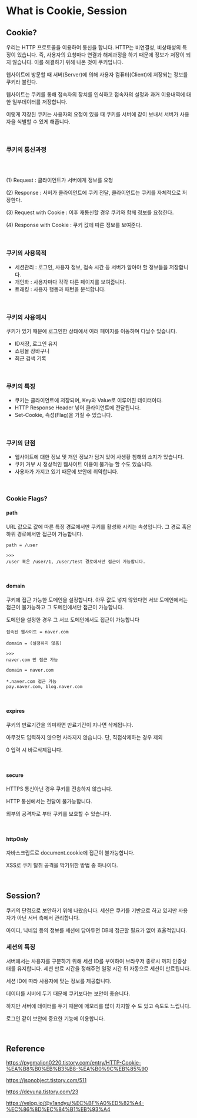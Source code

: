 # What is Cookie, Session

## Cookie?

우리는 HTTP 프로토콜을 이용하여 통신을 합니다. HTTP는 비연결성, 비상태성의 특징이 있습니다. 즉, 사용자의 요청마다 연결과 해제과정을 하기 때문에 정보가 저장이 되지 않습니다. 이를 해결하기 위해 나온 것이 쿠키입니다.

웹사이트에 방문할 때 서버(Server)에 의해 사용자 컴퓨터(Client)에 저장되는 정보를 쿠키라 불린다.

웹사이트는 쿠키를 통해 접속자의 장치를 인식하고 접속자의 설정과 과거 이용내역에 대한 일부데이터를 저장합니다.

이렇게 저장된 쿠키는 사용자의 요청이 있을 때 쿠키를 서버에 같이 보내서 서버가 사용자을 식별할 수 있게 해줍니다.

<br>

### 쿠키의 통신과정

![]()

<br>

(1) Request : 클라이언트가 서버에게 정보를 요청

(2) Response : 서버가 클라이언트에 쿠키 전달, 클라이언트는 쿠키를 자체적으로 저장한다.

(3) Request with Cookie : 이후 재통신할 경우 쿠키와 함께 정보를 요청한다.

(4) Response with Cookie : 쿠키 값에 따른 정보를 보여준다.

<br>

### 쿠키의 사용목적

- 세션관리 : 로그인, 사용자 정보, 접속 시간 등 서버가 알아야 할 정보들을 저장합니다.
- 개인화 : 사용자마다 각각 다른 페이지를 보여줍니다.
- 트래킹 : 사용자 행동과 패턴을 분석합니다.

<br>

### 쿠키의 사용예시

쿠키가 있기 때문에 로그인한 상태에서 여러 페이지를 이동하며 다닐수 있습니다.

- ID저장, 로그인 유지
- 쇼핑몰 장바구니
- 최근 검색 기록

<br>

### 쿠키의 특징

- 쿠키는 클라이언트에 저장되며, Key와 Value로 이루어진 데이터이다.
- HTTP Response Header 넣어 클라이언트에 전달됩니다.
- Set-Cookie, 속성(Flag)을 가질 수 있습니다.

<br>

### 쿠키의 단점

- 웹사이트에 대한 정보 및 개인 정보가 담겨 있어 사생황 침해의 소지가 있습니다. 
- 쿠키 거부 시 정상적인 웹사이트 이용이 불가능 할 수도 있습니다.
- 사용자가 가지고 있기 때문에 보안에 취약합니다.

<br>

### Cookie Flags?

#### path

URL 값으로 값에 따른 특정 경로에서만 쿠키를 활성화 시키는 속성입니다. 그 경로 혹은 하위 경로에서만 접근이 가능합니다.

```
path = /user

>>>
/user 혹은 /user/1, /user/test 경로에서만 접근이 가능합니다.
```

<br>

#### domain

쿠키에 접근 가능한 도메인을 설정합니다. 아무 값도 넣지 않았다면 서브 도메인에서는 접근이 불가능하고 그 도메인에서만 접근이 가능합니다.

도메인을 설정한 경우 그 서브 도메인에서도 접근이 가능합니다

```
접속된 웹사이트 = naver.com

domain = (설정하지 않음)

>>>
naver.com 만 접근 가능

domain = naver.com

*.naver.com 접근 가능
pay.naver.com, blog.naver.com
```

<br>

#### expires

쿠키의 만료기간을 의미하면 만료기간이 지나면 삭제됩니다.

아무것도 입력하지 않으면 사라지지 않습니다. 단, 직접삭제하는 경우 제외

0 입력 시 바로삭제됩니다.

<br>

#### secure

HTTPS 통신아닌 경우 쿠키를 전송하지 않습니다.

HTTP 통신에서는 전달이 불가능합니다.

외부의 공격자로 부터 쿠키를 보호할 수 있습니다.

<br>

#### httpOnly

자바스크립트로 document.cookie에 접근이 불가능합니다.

XSS로 쿠키 탈취 공격을 막기위한 방법 중 하나이다.

<br>

## Session?

쿠키의 단점으로 보안하기 위해 나왔습니다. 세션은 쿠키를 기반으로 하고 있지만 사용자가 아닌 서버 측에서 관리합니다.

아이디, 닉네임 등의 정보를 세션에 담아두면 DB에 접근할 필요가 없어 효율적입니다.

### 세션의 특징

서버에서는 사용자를 구분하기 위해 세션 ID를 부여하여 브라우저 종료시 까지 인증상태를 유지합니다. 세션 만료 시간을 정해주면 일정 시간 뒤 자동으로 세션이 만료됩니다.

세션 ID에 따라 사용자에 맞는 정보를 제공합니다.

데이터를 서버에 두기 때문에 쿠키보다는 보안이 좋습니다.

하지만 서버에 데이터를 두기 때문에 메모리를 많이 차지할 수 도 있고 속도도 느립니다.

로그인 같이 보안에 중요한 기능에 이용합니다.

<br>

## Reference

https://pygmalion0220.tistory.com/entry/HTTP-Cookie-%EA%B8%B0%EB%B3%B8-%EA%B0%9C%EB%85%90

https://jsonobject.tistory.com/511

https://devuna.tistory.com/23

https://velog.io/@y1andyu/%EC%BF%A0%ED%82%A4-%EC%86%8D%EC%84%B1%EB%93%A4